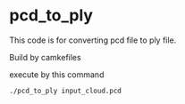 # pcd_to_ply

This code is for converting pcd file to ply file.

Build by camkefiles

execute by this command

    ./pcd_to_ply input_cloud.pcd
